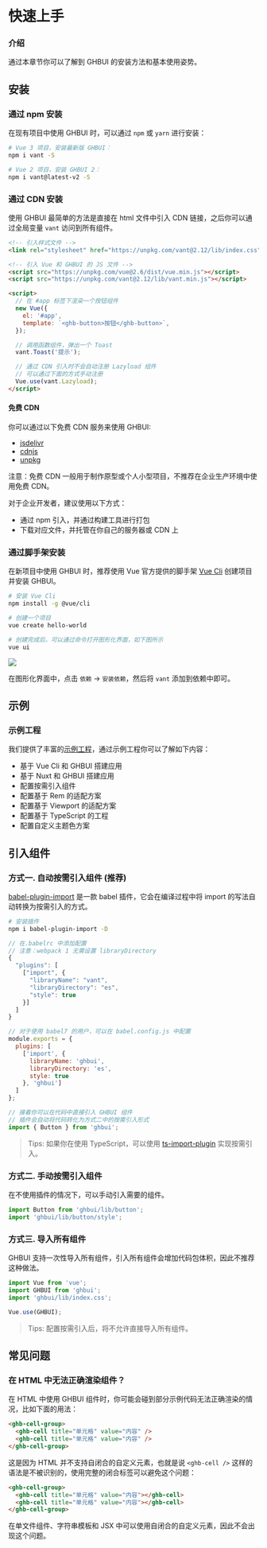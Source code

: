 # 快速上手

### 介绍

通过本章节你可以了解到 GHBUI 的安装方法和基本使用姿势。

## 安装

### 通过 npm 安装

在现有项目中使用 GHBUI 时，可以通过 `npm` 或 `yarn` 进行安装：

```bash
# Vue 3 项目，安装最新版 GHBUI：
npm i vant -S

# Vue 2 项目，安装 GHBUI 2：
npm i vant@latest-v2 -S
```

### 通过 CDN 安装

使用 GHBUI 最简单的方法是直接在 html 文件中引入 CDN 链接，之后你可以通过全局变量 `vant` 访问到所有组件。

```html
<!-- 引入样式文件 -->
<link rel="stylesheet" href="https://unpkg.com/vant@2.12/lib/index.css" />

<!-- 引入 Vue 和 GHBUI 的 JS 文件 -->
<script src="https://unpkg.com/vue@2.6/dist/vue.min.js"></script>
<script src="https://unpkg.com/vant@2.12/lib/vant.min.js"></script>

<script>
  // 在 #app 标签下渲染一个按钮组件
  new Vue({
    el: '#app',
    template: `<ghb-button>按钮</ghb-button>`,
  });

  // 调用函数组件，弹出一个 Toast
  vant.Toast('提示');

  // 通过 CDN 引入时不会自动注册 Lazyload 组件
  // 可以通过下面的方式手动注册
  Vue.use(vant.Lazyload);
</script>
```

#### 免费 CDN

你可以通过以下免费 CDN 服务来使用 GHBUI:

- [jsdelivr](https://www.jsdelivr.com/package/npm/vant)
- [cdnjs](https://cdnjs.com/libraries/vant)
- [unpkg](https://unpkg.com/)

注意：免费 CDN 一般用于制作原型或个人小型项目，不推荐在企业生产环境中使用免费 CDN。

对于企业开发者，建议使用以下方式：

- 通过 npm 引入，并通过构建工具进行打包
- 下载对应文件，并托管在你自己的服务器或 CDN 上

### 通过脚手架安装

在新项目中使用 GHBUI 时，推荐使用 Vue 官方提供的脚手架 [Vue Cli](https://cli.vuejs.org/zh/) 创建项目并安装 GHBUI。

```bash
# 安装 Vue Cli
npm install -g @vue/cli

# 创建一个项目
vue create hello-world

# 创建完成后，可以通过命令打开图形化界面，如下图所示
vue ui
```

![](https://img01.yzcdn.cn/vant/vue-cli-demo-201809032000.png)

在图形化界面中，点击 `依赖` -> `安装依赖`，然后将 `vant` 添加到依赖中即可。

## 示例

### 示例工程

我们提供了丰富的[示例工程](https://github.com/vant-ui/vant-demo)，通过示例工程你可以了解如下内容：

- 基于 Vue Cli 和 GHBUI 搭建应用
- 基于 Nuxt 和 GHBUI 搭建应用
- 配置按需引入组件
- 配置基于 Rem 的适配方案
- 配置基于 Viewport 的适配方案
- 配置基于 TypeScript 的工程
- 配置自定义主题色方案

## 引入组件

### 方式一. 自动按需引入组件 (推荐)

[babel-plugin-import](https://github.com/ant-design/babel-plugin-import) 是一款 babel 插件，它会在编译过程中将 import 的写法自动转换为按需引入的方式。

```bash
# 安装插件
npm i babel-plugin-import -D
```

```js
// 在.babelrc 中添加配置
// 注意：webpack 1 无需设置 libraryDirectory
{
  "plugins": [
    ["import", {
      "libraryName": "vant",
      "libraryDirectory": "es",
      "style": true
    }]
  ]
}

// 对于使用 babel7 的用户，可以在 babel.config.js 中配置
module.exports = {
  plugins: [
    ['import', {
      libraryName: 'ghbui',
      libraryDirectory: 'es',
      style: true
    }, 'ghbui']
  ]
};
```

```js
// 接着你可以在代码中直接引入 GHBUI 组件
// 插件会自动将代码转化为方式二中的按需引入形式
import { Button } from 'ghbui';
```

> Tips: 如果你在使用 TypeScript，可以使用 [ts-import-plugin](https://github.com/Brooooooklyn/ts-import-plugin) 实现按需引入。

### 方式二. 手动按需引入组件

在不使用插件的情况下，可以手动引入需要的组件。

```js
import Button from 'ghbui/lib/button';
import 'ghbui/lib/button/style';
```

### 方式三. 导入所有组件

GHBUI 支持一次性导入所有组件，引入所有组件会增加代码包体积，因此不推荐这种做法。

```js
import Vue from 'vue';
import GHBUI from 'ghbui';
import 'ghbui/lib/index.css';

Vue.use(GHBUI);
```

> Tips: 配置按需引入后，将不允许直接导入所有组件。

## 常见问题

### 在 HTML 中无法正确渲染组件？

在 HTML 中使用 GHBUI 组件时，你可能会碰到部分示例代码无法正确渲染的情况，比如下面的用法：

```html
<ghb-cell-group>
  <ghb-cell title="单元格" value="内容" />
  <ghb-cell title="单元格" value="内容" />
</ghb-cell-group>
```

这是因为 HTML 并不支持自闭合的自定义元素，也就是说 `<ghb-cell />` 这样的语法是不被识别的，使用完整的闭合标签可以避免这个问题：

```html
<ghb-cell-group>
  <ghb-cell title="单元格" value="内容"></ghb-cell>
  <ghb-cell title="单元格" value="内容"></ghb-cell>
</ghb-cell-group>
```

在单文件组件、字符串模板和 JSX 中可以使用自闭合的自定义元素，因此不会出现这个问题。
